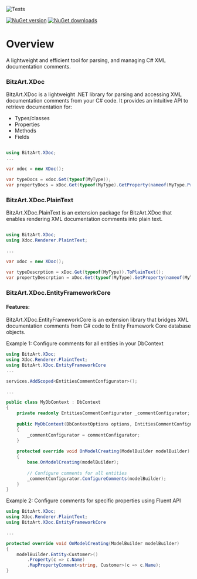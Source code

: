 ![Tests](https://github.com/BitzArt/XDoc.NET/actions/workflows/Tests.yml/badge.svg)

[![NuGet version](https://img.shields.io/nuget/v/BitzArt.XDoc.svg)](https://www.nuget.org/packages/BitzArt.XDoc/)
[![NuGet downloads](https://img.shields.io/nuget/dt/BitzArt.XDoc.svg)](https://www.nuget.org/packages/BitzArt.XDoc/)

# Overview

A lightweight and efficient tool for parsing, and managing C# XML documentation comments.


### BitzArt.XDoc

BitzArt.XDoc is a lightweight .NET library for parsing and accessing XML documentation comments from your C# code. It provides an intuitive API to retrieve documentation for:
* Types/classes
* Properties
* Methods
* Fields


```csharp

using BitzArt.XDoc;
...

var xdoc = new XDoc();

var typeDocs = xdoc.Get(typeof(MyType));
var propertyDocs = xDoc.Get(typeof(MyType).GetProperty(nameof(MyType.PropertyOne)));
```

### BitzArt.XDoc.PlainText

BitzArt.XDoc.PlainText is an extension package for BitzArt.XDoc that enables rendering XML documentation 
comments into plain text.

```csharp

using BitzArt.XDoc;
using Xdoc.Renderer.PlaintText;

...
    
var xdoc = new XDoc();

var typeDescrption = xDoc.Get(typeof(MyType)).ToPlainText();
var propertyDescrption = xDoc.Get(typeof(MyType).GetProperty(nameof(MyType.PropertyOne))).ToPlainText();

```


### BitzArt.XDoc.EntityFrameworkCore

#### Features:

BitzArt.XDoc.EntityFrameworkCore is an extension library that bridges XML documentation comments from C# 
code to Entity Framework Core database objects.

Example 1: Configure comments for all entities in your DbContext

```csharp
using BitzArt.XDoc;
using Xdoc.Renderer.PlaintText;
using BitzArt.XDoc.EntityFrameworkCore
...

services.AddScoped<EntitiesCommentConfigurator>();

...

public class MyDbContext : DbContext 
{
    private readonly EntitiesCommentConfigurator _commentConfigurator;
    
    public MyDbContext(DbContextOptions options, EntitiesCommentConfigurator commentConfigurator) : base(options)
    {
        _commentConfigurator = commentConfigurator;
    }
    
    protected override void OnModelCreating(ModelBuilder modelBuilder)
    {
        base.OnModelCreating(modelBuilder);
        
        // Configure comments for all entities
        _commentConfigurator.ConfigureComments(modelBuilder);
    }
}
```


Example 2: Configure comments for specific properties using Fluent API


```csharp
using BitzArt.XDoc;
using Xdoc.Renderer.PlaintText;
using BitzArt.XDoc.EntityFrameworkCore

...

protected override void OnModelCreating(ModelBuilder modelBuilder)
{
    modelBuilder.Entity<Customer>()
        .Property(c => c.Name)
        .MapPropertyComment<string, Customer>(c => c.Name);
}
```
